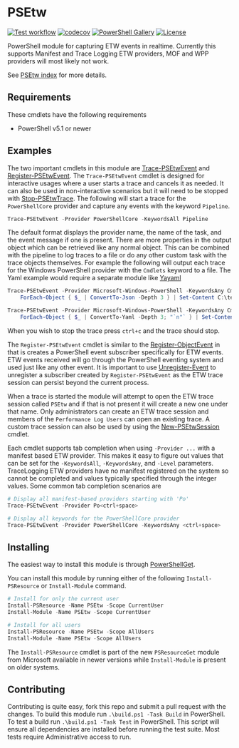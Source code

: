 # PSEtw

[![Test workflow](https://github.com/jborean93/PSEtw/workflows/Test%20PSEtw/badge.svg)](https://github.com/jborean93/PSEtw/actions/workflows/ci.yml)
[![codecov](https://codecov.io/gh/jborean93/PSEtw/branch/main/graph/badge.svg?token=b51IOhpLfQ)](https://codecov.io/gh/jborean93/PSEtw)
[![PowerShell Gallery](https://img.shields.io/powershellgallery/dt/PSEtw.svg)](https://www.powershellgallery.com/packages/PSEtw)
[![License](https://img.shields.io/badge/license-MIT-blue.svg)](https://github.com/jborean93/PSEtw/blob/main/LICENSE)

PowerShell module for capturing ETW events in realtime.
Currently this supports Manifest and Trace Logging ETW providers, MOF and WPP providers will most likely not work.

See [PSEtw index](docs/en-US/PSEtw.md) for more details.

## Requirements

These cmdlets have the following requirements

* PowerShell v5.1 or newer

## Examples
The two important cmdlets in this module are [Trace-PSEtwEvent](./docs/en-US/Trace-PSEtwEvent.md) and [Register-PSEtwEvent](./docs/en-US/Register-PSEtwEvent.md).
The `Trace-PSEtwEvent` cmdlet is designed for interactive usages where a user starts a trace and cancels it as needed.
It can also be used in non-interactive scenarios but it will need to be stopped with [Stop-PSEtwTrace](./docs/en-US/Stop-PSEtwTrace.md).
The following will start a trace for the `PowerShellCore` provider and capture any events with the keyword `Pipeline`.

```powershell
Trace-PSEtwEvent -Provider PowerShellCore -KeywordsAll Pipeline
```

The default format displays the provider name, the name of the task, and the event message if one is present.
There are more properties in the output object which can be retrieved like any normal object.
This can be combined with the pipeline to log traces to a file or do any other custom task with the trace objects themselves.
For example the following will output each trace for the Windows PowerShell provider with the `Cmdlets` keyword to a file.
The Yaml example would require a separate module like [Yayaml](https://github.com/jborean93/PowerShell-Yayaml)

```powershell
Trace-PSEtwEvent -Provider Microsoft-Windows-PowerShell -KeywordsAny Cmdlets |
    ForEach-Object { $_ | ConvertTo-Json -Depth 3 } | Set-Content C:\temp\ps.log -Encoding UTF8

Trace-PSEtwEvent -Provider Microsoft-Windows-PowerShell -KeywordsAny Cmdlets |
    ForEach-Object { $_ | ConvertTo-Yaml -Depth 3; "`n"` } | Set-Content C:\temp\ps.log -Encoding UTF8
```

When you wish to stop the trace press `ctrl+c` and the trace should stop.

The `Register-PSEtwEvent` cmdlet is similar to the [Register-ObjectEvent](https://learn.microsoft.com/en-us/powershell/module/microsoft.powershell.utility/register-objectevent?view=powershell-7.4) in that is creates a PowerShell event subscriber specifically for ETW events.
ETW events received will go through the PowerShell eventing system and used just like any other event.
It is important to use [Unregister-Event](https://learn.microsoft.com/en-us/powershell/module/microsoft.powershell.utility/unregister-event?view=powershell-7.4) to unregister a subscriber created by `Register-PSEtwEvent` as the ETW trace session can persist beyond the current process.

When a trace is started the module will attempt to open the ETW trace session called `PSEtw` and if that is not present it will create a new one under that name.
Only administrators can create an ETW trace session and members of the `Performance Log Users` can open an existing trace.
A custom trace session can also be used by using the [New-PSEtwSession](./docs/en-US/New-PSEtwSession.md) cmdlet.

Each cmdlet supports tab completion when using `-Provider ...` with a manifest based ETW provider.
This makes it easy to figure out values that can be set for the `-KeywordsAll`, `-KeywordsAny`, and `-Level` parameters.
TraceLogging ETW providers have no manifest registered on the system so cannot be completed and values typically specified through the integer values.
Some common tab completion scenarios are

```powershell
# Display all manifest-based providers starting with 'Po'
Trace-PSEtwEvent -Provider Po<ctrl+space>

# Display all keywords for the PowerShellCore provider
Trace-PSEtwEvent -Provider PowerShellCore -KeywordsAny <ctrl+space>
```

## Installing
The easiest way to install this module is through [PowerShellGet](https://docs.microsoft.com/en-us/powershell/gallery/overview).

You can install this module by running either of the following `Install-PSResource` or `Install-Module` command.

```powershell
# Install for only the current user
Install-PSResource -Name PSEtw -Scope CurrentUser
Install-Module -Name PSEtw -Scope CurrentUser

# Install for all users
Install-PSResource -Name PSEtw -Scope AllUsers
Install-Module -Name PSEtw -Scope AllUsers
```

The `Install-PSResource` cmdlet is part of the new `PSResourceGet` module from Microsoft available in newer versions while `Install-Module` is present on older systems.

## Contributing

Contributing is quite easy, fork this repo and submit a pull request with the changes.
To build this module run `.\build.ps1 -Task Build` in PowerShell.
To test a build run `.\build.ps1 -Task Test` in PowerShell.
This script will ensure all dependencies are installed before running the test suite.
Most tests require Administrative access to run.
